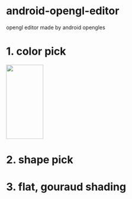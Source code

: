 # android-opengl-editor
opengl editor made by android opengles


# 1. color pick

<img src="C:\Users\inyoung\Desktop\pictureTest\colorPick" width="100" height="200">

# 2. shape pick

# 3. flat, gouraud shading
